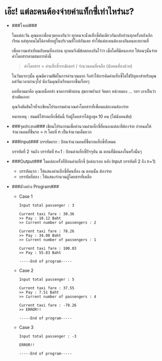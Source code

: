# เอ๊ะ! แต่ละคนต้องจ่ายค่าแท็กซี่่เท่าไหร่นะ? #

  - ###โจทย์###
  
    ในแต่ละวัน คุณและเพื่อนๆตกลงกันว่า ทุกคนจะนั่งแท็กซี่คันเดียวกันกลับบ้านทุกครั้งหลังเลิกเรียน แต่ทุกคนไม่ได้อาศัยอยู่ในบริเวณที่ใกล้กันเลย ทำให้แต่ละคนต้องลงกันคนละสถานที่
    
    เพื่อความเท่าเทียมกับคนที่ลงก่อน ทุกคนจึงมีข้อตกลงกันไว้ว่า เมื่อใดที่มีคนลงรถ ให้คนๆนั้นจ่ายค่าโดยสารตามสมการดังนี้
    
    > ค่าโดยสาร = ค่าแท็กซี่จากมิเตอร์ / จำนวนคนที่เหลือ (นับคนที่ลงด้วย)
    
    ในวันแรกๆนั้น คุณมีความฟิตในการคำนวณมาก จึงทำให้การคิดค่าแท็กซี่ไม่ใช่ปัญหาสำหรับคุณ แต่วันเวลาผ่านๆไป นับวันคุณยิ่งเรียนยากขึ้นเรื่อยๆ
    
    ผลที่ตามมาคือ คุณเหนื่อยล้า ขาดการพักผ่อน สุขภาพย่ำแย่ จิตตก หน้าหมอง ... ฯลฯ เอาเป็นว่าช่างมันเถอะ
    
    คุณจึงตัดสินใจที่จะเขียนโปรแกรมคำนวณค่าโดยสารที่เพื่อนแต่ละคนต้องจ่าย
    
    หมายเหตุ : สมมติให้รถแท็กซี่คันนี้ รับผู้โดยสารได้สูงสุด 10 คน (ไม่นับคนขับ)
    
  - ###จุดประสงค์###
    เขียนโปรแกรมเพื่อคำนวณค่าแท็กซี่ที่คนลงแต่ละที่ต้องจ่าย กำหนดให้ จำนวนคนที่ขึ้นรถ = n โดยที่ n เป็นจำนวนเต็มบวก
    
  - ###Input###
    บรรทัดแรก : ป้อนจำนวนคนที่ขึ้นรถแท็กซี่ทั้งหมด
    
    บรรทัดที่ 2 จนถึง บรรทัดที่ n+1 : ป้อนค่าแท็กซี่ปัจจุบัน ณ ตอนที่มีคนลงในครั้งนั้นๆ

  - ###Output###
    ในแต่ละครั้งที่ป้อนค่าแท็กซี่ (แต่ละรอบ หลัง Input บรรทัดที่ 2 ถึง n+1) 
    
    - บรรทัดแรก : ให้แสดงค่าแท็กซี่ที่คนที่ลง ณ ตอนนั้น ต้องจ่าย
    - บรรทัดที่สอง : ให้แสดงจำนวนผู้โดยสารที่เหลือ
    
  - ###ตัวอย่าง Program###
    - Case 1
    
      ~~~~
      Input total passenger : 3
      
      Current taxi fare : 30.36
      >> Pay : 10.12 Baht
      >> Current number of passengers : 2
      
      Current taxi fare : 78.26
      >> Pay : 34.08 Baht
      >> Current number of passengers : 1
      
      Current taxi fare : 100.03
      >> Pay : 55.83 Baht
      
      -----End of program-----
      ~~~~
      
    - Case 2
    
      ~~~~
      Input total passenger : 5
      
      Current taxi fare : 37.55
      >> Pay : 7.51 Baht
      >> Current number of passengers : 4
      
      Current taxi fare : -78.26
      >> ERROR!!

      -----End of program-----
      ~~~~
      
    - Case 3
    
      ~~~~
      Input total passenger : -3
      
      ERROR!!
      
      -----End of program-----
      ~~~~    
